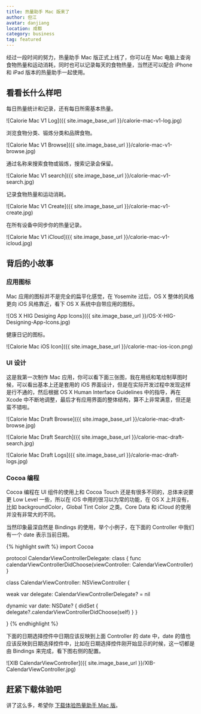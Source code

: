 ```yaml
---
title: 热量助手 Mac 版来了
author: 但江
avatar: danjiang
location: 成都 
category: business
tag: featured
---
```


经过一段时间的努力，热量助手 Mac 版正式上线了，你可以在 Mac 电脑上查询食物热量和运动消耗，同时也可以记录每天的食物热量，当然还可以配合 iPhone 和 iPad 版本的热量助手一起使用。

## 看看长什么样吧

每日热量统计和记录，还有每日所需基本热量。

![Calorie Mac V1 Log]({{ site.image_base_url }}/calorie-mac-v1-log.jpg)

浏览食物分类、锻炼分类和品牌食物。

![Calorie Mac V1 Browse]({{ site.image_base_url }}/calorie-mac-v1-browse.jpg)

通过名称来搜索食物或锻炼，搜索记录会保留。

![Calorie Mac V1 search]({{ site.image_base_url }}/calorie-mac-v1-search.jpg)

记录食物热量和运动消耗。

![Calorie Mac V1 Create]({{ site.image_base_url }}/calorie-mac-v1-create.jpg)

在所有设备中同步你的热量记录。

![Calorie Mac V1 iCloud]({{ site.image_base_url }}/calorie-mac-v1-icloud.jpg)

## 背后的小故事

### 应用图标

Mac 应用的图标并不是完全的扁平化感觉，在 Yosemite 过后，OS X 整体的风格更向 iOS 风格靠近，看下 OS X 系统中自带应用的图标。

![OS X HIG Desiging App Icons]({{ site.image_base_url }}/OS-X-HIG-Designing-App-Icons.jpg)

健康日记的图标。

![Calorie Mac iOS Icon]({{ site.image_base_url }}/calorie-mac-ios-icon.png)

### UI 设计

这是我第一次制作 Mac 应用，你可以看下面三张图，我在用纸和笔绘制草图时候，可以看出基本上还是套用的 iOS 界面设计，但是在实际开发过程中发现这样是行不通的，然后根据 OS X Human Interface Guidelines 中的指导，再在 Xcode 中不断地调整，最后才有应用界面的整体结构，算不上非常满意，但还是蛮不错啦。

![Calorie Mac Draft Browse]({{ site.image_base_url }}/calorie-mac-draft-browse.jpg)

![Calorie Mac Draft Search]({{ site.image_base_url }}/calorie-mac-draft-search.jpg)

![Calorie Mac Draft Logs]({{ site.image_base_url }}/calorie-mac-draft-logs.jpg)

### Cocoa 编程

Cocoa 编程在 UI 组件的使用上和 Cocoa Touch 还是有很多不同的，总体来说要更 Low Level 一些，所以在 iOS 中用的很习以为常的功能，在 OS X 上并没有，比如 backgroundColor，Global Tint Color 之类。Core Data 和 iCloud 的使用并没有非常大的不同。

当然印象最深自然是 Bindings 的使用，举个小例子，在下面的 Controller 中我们有一个 date 表示当前日期。

{% highlight swift %}
import Cocoa

protocol CalendarViewControllerDelegate: class {
  func calendarViewControllerDidChoose(viewController: CalendarViewController)
}

class CalendarViewController: NSViewController {

  weak var delegate: CalendarViewControllerDelegate? = nil

  dynamic var date: NSDate? {
    didSet {
      delegate?.calendarViewControllerDidChoose(self)
    }
  }

}
{% endhighlight %}

下面的日期选择控件中日期应该反映到上面 Controller 的 date 中，date 的值也应该反映到日期选择控件中，比如在日期选择控件刚开始显示的时候，这一切都是由 Bindings 来完成，看下图右侧的配置。

![XIB CalendarViewController]({{ site.image_base_url }}/XIB-CalendarViewController.jpg)

## 赶紧下载体验吧

讲了这么多，希望你 [下载体验热量助手 Mac 版][1]。

[1]: http://danthought.com/footprints/cmsn 
